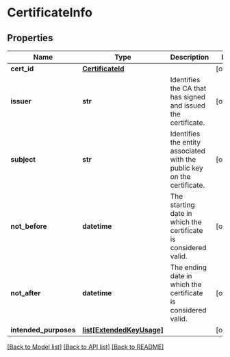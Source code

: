 # CertificateInfo

## Properties
Name | Type | Description | Notes
------------ | ------------- | ------------- | -------------
**cert_id** | [**CertificateId**](CertificateId.md) |  | [optional] 
**issuer** | **str** | Identifies the CA that has signed and issued the certificate. | [optional] 
**subject** | **str** | Identifies the entity associated with the public key on the certificate. | [optional] 
**not_before** | **datetime** | The starting date in which the certificate is considered valid. | [optional] 
**not_after** | **datetime** | The ending date in which the certificate is considered valid. | [optional] 
**intended_purposes** | [**list[ExtendedKeyUsage]**](ExtendedKeyUsage.md) |  | [optional] 

[[Back to Model list]](../README.md#documentation-for-models) [[Back to API list]](../README.md#documentation-for-api-endpoints) [[Back to README]](../README.md)


